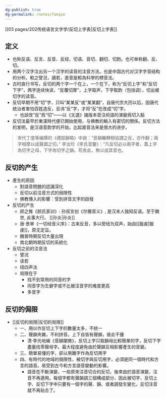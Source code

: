 ```yaml
---
dg-publish: true
dg-permalink: /notes/fanqie
---
```





[[03 pages/202传统语言文字学/反切上字表\|反切上字表]]

## 定义
- 也称反语、反言、反音、反纽、切语、音切、翻切、切韵。也可单称翻、反、切。
- 用两个汉字注出另一个汉字的读音的注音方法。也是中国古代对汉字字音结构的分析。較之譬況，讀若，直音是較為科學的標音法。
- 古时直行书写，反切的两个字一个在上，一个在下，称为“反切上字”和“反切下字”，两字连续快读，“反覆切摩”，上字取声，下字取韵（包括调），切出被切字的读音。
- 反切早期不用“切”字，只叫“某某反”或“某某翻”，自唐代宗大历以后，因唐代统治者害怕百姓造反，忌讳“反”字，才将“反”在改成“切”字。
	- 也談改“反”爲“切”——以《文選》諸版本音注術語的演變爲切入點
- 反切法最早於東漢時代便已開始使用，与佛教的輸入有密切的關係。反切方法的发明，是汉语音韵学的开始，比起直音法来是很大的进步。

> 宋代丁度等编撰的《禮部韻略》中說：“音韻輾轉相協謂之反，亦作翻；兩字相摩以成聲謂之切。”
> 李汝珍《李氏音鑒》：“凡反切必以兩字者，蓋上字為切字之母，下字為切字之韻。苟舍此，無以成其音也。

## 反切的产生
- 產生的原因
	- 對語音問題的認識深化
	- 反切以前注音方式的侷限性
	- 佛教傳入的影響：受到拼音文字的啟發
- 反切的产生
	- 颜之推《颜氏家训》: 孙叔言创《尔雅音义》, 是汉末人独知反语。至于魏世, 此事大行。 [[孙炎\|孙炎]]
	- 唐·景审《一切经音义序》：古来反音，多以旁纽为双声，始自[[服虔\|服虔]]，原无定旨。
	- 魏晉時期反切大量出現
	- 南北朝時期反切的系統化
- 反切之前的注音法
	- 譬况
	- 读若
	- 纽四声法
	- 局限在于
		- 找不到常用的同音的字
		- 同音字为生僻字或不比被注音字的难度更高
		- 多音字

## 反切的侷限
- [[反切的局限\|反切的局限]]
	- 一、用以作反切上下字的數量太多，不统一
	- 二、聲韻夾雜，不利拼音。上下自皆有聲韻，彼此干擾
		-  清·李光地编《音韻闡微》，反切上字只取韻母比較簡單的字，反切下字盡量找零聲母字。最大程度避免由於聲韻互相影響產生的音變。
	- 三、簡單易懂的字，卻以用難字作為反切用字
	- 四、有時代的地域的侷限性，被切字與反切用字，必須是同一個時代和方言的語音。易受到古今和方言語音變動的影響。
		- 語音在不斷演變，一些原來注音切合的反切，後來由於語音演變，注音不再適用。每個字都有聲韻調三個構成部分，因此被切字、反切上字、反切下字中只要有一個字的聲、韻、或者調發生變化，反切注音就不再贴合了。



